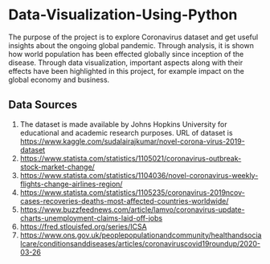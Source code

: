 # Data-Visualization-Using-Python

The purpose of the project is to explore Coronavirus dataset and get useful insights about the ongoing global pandemic. Through analysis, it is shown how world population has been effected globally since inception of the disease. Through data visualization, important aspects along with their effects have been highlighted in this project, for example impact on the global economy and business.

## Data Sources

1. The dataset is made available by Johns Hopkins University for educational and academic research purposes. URL of dataset is https://www.kaggle.com/sudalairajkumar/novel-corona-virus-2019-dataset
2. https://www.statista.com/statistics/1105021/coronavirus-outbreak-stock-market-change/
3. https://www.statista.com/statistics/1104036/novel-coronavirus-weekly-flights-change-airlines-region/
4. https://www.statista.com/statistics/1105235/coronavirus-2019ncov-cases-recoveries-deaths-most-affected-countries-worldwide/
5. https://www.buzzfeednews.com/article/lamvo/coronavirus-update-charts-unemployment-claims-laid-off-jobs
6. https://fred.stlouisfed.org/series/ICSA
7. https://www.ons.gov.uk/peoplepopulationandcommunity/healthandsocialcare/conditionsanddiseases/articles/coronaviruscovid19roundup/2020-03-26
